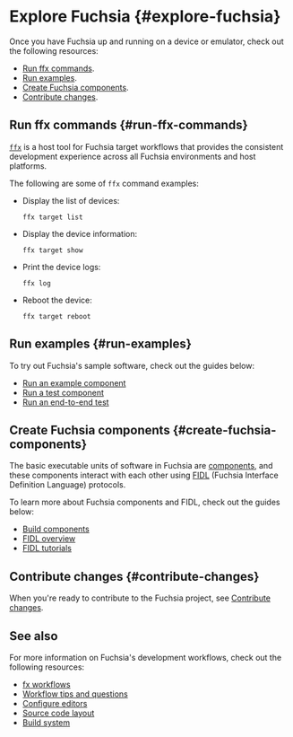 # Explore Fuchsia {#explore-fuchsia}

Once you have Fuchsia up and running on a device or emulator,
check out the following resources:

*  [Run ffx commands](#run-ffx-commands).
*  [Run examples](#run-examples).
*  [Create Fuchsia components](#create-fuchsia-components).
*  [Contribute changes](#contribute-changes).

## Run ffx commands {#run-ffx-commands}

[`ffx`][ffx-overview] is a host tool for Fuchsia target workflows that
provides the consistent development experience across all Fuchsia environments
and host platforms.

The following are some of `ffx` command examples:

*   Display the list of devices:

    ```posix-terminal
    ffx target list
    ```

*   Display the device information:

    ```posix-terminal
    ffx target show
    ```

*   Print the device logs:

    ```posix-terminal
    ffx log
    ```

*   Reboot the device:

    ```posix-terminal
    ffx target reboot
    ```

## Run examples {#run-examples}

To try out Fuchsia's sample software, check out the guides below:

*   [Run an example component](/docs/development/run/run-examples.md)
*   [Run a test component](/docs/development/run/run-test-component.md)
*   [Run an end-to-end test](/docs/development/testing/run_an_end_to_end_test.md)

## Create Fuchsia components {#create-fuchsia-components}

The basic executable units of software in Fuchsia are
[components](/docs/concepts/components/v2), and these components interact
with each other using [FIDL](/docs/concepts/fidl/overview.md)
(Fuchsia Interface Definition Language) protocols.

To learn more about Fuchsia components and FIDL, check out the guides below:

*   [Build components](/docs/development/components/build.md)
*   [FIDL overview](/docs/development/languages/fidl/README.md)
*   [FIDL tutorials](/docs/development/languages/fidl/tutorials/overview.md)

## Contribute changes {#contribute-changes}

When you're ready to contribute to the Fuchsia project,
see [Contribute changes][contribute-changes].

## See also

For more information on Fuchsia's development workflows,
check out the following resources:

*   [fx workflows](/docs/development/build/fx.md)
*   [Workflow tips and questions](/docs/development/source_code/workflow_tips_and_faq.md)
*   [Configure editors](/docs/development/editors/)
*   [Source code layout](/docs/concepts/source_code/layout.md)
*   [Build system](/docs/development/build/concepts/build_system/index.md)

<!-- Reference links -->

[components]: /docs/concepts/components/v2
[run-examples]: /docs/development/run/run-examples.md
[ffx-overview]: /docs/development/tools/ffx/overview.md
[fidl]: /docs/development/languages/fidl
[fidl-tutorials]: /docs/development/languages/fidl/tutorials/overview.md
[fidl-concepts]: /docs/concepts/fidl/overview.md
[run-fuchsia-tests]: /docs/development/testing/run_fuchsia_tests.md
[scenic]: /docs/development/graphics/scenic/concepts/scenic.md
[contribute-changes]: /docs/development/source_code/contribute_changes.md

